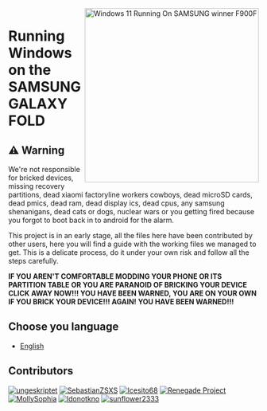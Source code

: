 <img align="right" src="(https://github.com/Ost268/SAMSUNG-WINNER-WindowsARM/blob/main/guide/English/FOLD.png)" width="350" alt="Windows 11 Running On SAMSUNG winner F900F">


# Running Windows on the SAMSUNG GALAXY FOLD

## ⚠️ Warning

We're not responsible for bricked devices, missing recovery partitions, dead xiaomi factoryline workers cowboys, dead microSD cards, dead pmics, dead ram, dead display ics, dead cpus, any samsung shenanigans, dead cats or dogs, nuclear wars or you getting fired because you forgot to boot back in to android for the alarm.

This project is in an early stage, all the files here have been contributed by other users, here you will find a guide with the working files we managed to get. This is a delicate process, do it under your own risk and follow all the steps carefully.

**IF YOU AREN'T COMFORTABLE MODDING YOUR PHONE OR ITS PARTITION TABLE OR YOU ARE PARANOID OF BRICKING YOUR DEVICE CLICK AWAY NOW!!! YOU HAVE BEEN WARNED, YOU ARE ON YOUR OWN IF YOU BRICK YOUR DEVICE!!! AGAIN! YOU HAVE BEEN WARNED!!!**


## Choose you language

- [English](language/english.md)

## Contributors
[<img alt="ungeskriptet" src="https://images.weserv.nl/?url=https://avatars.githubusercontent.com/u/40729975?v=4&w=45&fit=cover&mask=circle&maxage=7d" />](https://github.com/ungeskriptet)
[<img alt="SebastianZSXS" src="https://images.weserv.nl/?url=https://avatars.githubusercontent.com/u/111822607?v=4&w=45&fit=cover&mask=circle&maxage=7d" />](https://github.com/SebastianZSXS)
[<img alt="Icesito68" src="https://images.weserv.nl/?url=https://avatars.githubusercontent.com/u/113939920?v=4&w=45&fit=cover&mask=circle&maxage=7d" />](https://github.com/Icesito68)
[<img alt="Renegade Project" src="https://images.weserv.nl/?url=https://avatars.githubusercontent.com/u/63859504?s=200&v=4&w=45&fit=cover&mask=circle&maxage=7d" />](https://github.com/edk2-porting)
[<img alt="MollySophia" src="https://images.weserv.nl/?url=https://avatars.githubusercontent.com/u/20746884?v=4&w=45&fit=cover&mask=circle&maxage=7d" />](https://github.com/MollySophia)
[<img alt="Idonotkno" src="https://images.weserv.nl/?url=https://avatars.githubusercontent.com/u/22612859?v=4&w=45&fit=cover&mask=circle&maxage=7d" />](https://github.com/Idonotkno)
[<img alt="sunflower2333" src="https://images.weserv.nl/?url=https://avatars.githubusercontent.com/u/54024877?v=4&w=45&fit=cover&mask=circle&maxage=7d" />](https://github.com/sunflower2333)
